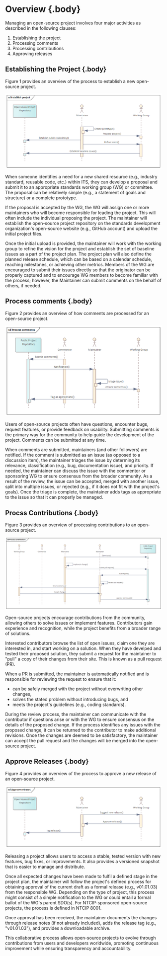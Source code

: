 <style>
body {
  counter-set: section 2;
}
</style>

# Overview {.body}

Managing an open-source project involves four major activities as described in the following clauses:

1. Establishing the project
2. Processing comments
3. Processing contributions
4. Approving releases

## Establishing the Project {.body}
Figure 1 provides an overview of the process to establish a new open-source project. 

![Establishing the Project](_assets/images/establish-project.png) 

When someone identifies a need for a new shared resource (e.g., industry standard, reusable code, etc.) within ITS, they can develop a proposal and submit it to an appropriate standards working group (WG) or committee. The proposal can be relatively simple (e.g., a statement of goals and structure) or a complete prototype. 

If the proposal is accepted by the WG, the WG will assign one or more maintainers who will become responsible for leading the project. This will often include the individual proposing the project. The maintainer will establish the open-source project repository on the standards development organization's open-source website (e.g., GitHub account) and upload the initial project files.

Once the initial upload is provided, the maintainer will work with the working group to refine the vision for the project and establish the set of baseline issues as a part of the project plan. The project plan will also define the planned release schedule, which can be based on a calendar schedule, reaching milestones, or achieving other metrics. Members of the WG are encouraged to submit their issues directly so that the originator can be properly captured and to encourage WG members to become familiar with the process; however, the Maintainer can submit comments on the behalf of others, if needed.

## Process comments {.body}
Figure 2 provides an overview of how comments are processed for an open-source project. 

![Process Comments](_assets/images/process-comments.png)

Users of open-source projects often have questions, encounter bugs, request features, or provide feedback on usability. Submitting comments is the primary way for the community to help guide the development of the project. Comments can be submitted at any time.

When comments are submitted, maintainers (and other followers) are notified. If the comment is submitted as an issue (as opposed to a discussion item), the maintainer triages the issue by determing its relevance, classification (e.g., bug, documentation issue), and priority. If needed, the maintainer can discuss the issue with the commentor or sponsoring WG to ensure consensus from the broader community. As a result of the review, the issue can be accepted, merged with another issue, split into multiple issues, or rejected (e.g., if it does not fit with the project's goals). Once the triage is complete, the maintainer adds tags as appropriate to the issue so that it can properly be managed.
 
## Procss Contributions {.body}
Figure 3 provides an overview of processing contributions to an open-source project. 

![Process Contributions](_assets/images/process-contributions.png) 

Open-source projects encourage contributions from the community, allowing others to solve issues or implement features. Contributors gain experience and recognition, while the project benefits from a broader range of solutions.

Interested contributors browse the list of open issues, claim one they are interested in, and start working on a solution. When they have develped and tested their proposed solution, they submit a request for the maintainer to "pull" a copy of their changes from their site. This is known as a pull request (PR).

When a PR is submitted, the maintainer is automatically notified and is responsible for reviewing the request to ensure that it:

- can be safely merged with the project without overwriting other changes,
- solves the stated problem without introducing bugs, and
- meets the project's guidelines (e.g., coding standards). 

During the review process, the maintainer can communicate with the contributor if questions arise or with the WG to ensure consensus on the details of the proposed change. If the process identifies any issues with the proposed change, it can be returned to the contributor to make additional revisions. Once the changes are deemed to be satisfactory, the maintainer can accept the pull request and the changes will be merged into the open-source project.

## Approve Releases {.body}

Figure 4 provides an overview of the process to approve a new release of an open-source project. 

![Process Contributions](_assets/images/approve-releases.png)

Releasing a project allows users to access a stable, tested version with new features, bug fixes, or improvements. It also provides a versioned snapshot that is easier to manage and distribute.

Once all expected changes have been made to fulfil a defined stage in the project plan, the maintainer will follow the project's defined process for obtaining approval of the current draft as a formal release (e.g., v01.01.03) from the responsible WG. Depending on the type of project, this process might consist of a simple notification to the WG or could entail a formal ballot of the WG's parent SDO(s). For NTCIP-sponsored open-source projects, the process is defined in NTCIP 8001.

Once approval has been received, the maintainer documents the changes through release notes (if not already included), adds the release tag (e.g., "v01.01.03"), and provides a downloadable archive.

This collaborative process allows open-source projects to evolve through contributions from users and developers worldwide, promoting continuous improvement while ensuring transparency and accountability.